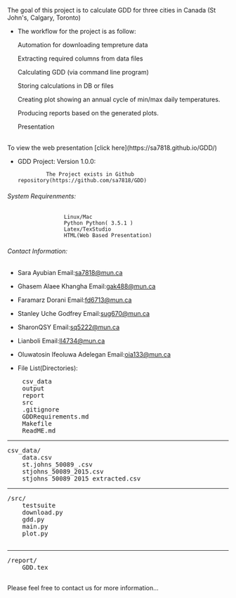 The goal of this project is to calculate GDD for three cities in Canada (St John's, Calgary, Toronto)
- The workflow for the project is as follow:

    Automation for downloading tempreture data

    Extracting required columns from data files

    Calculating GDD (via command line program)

    Storing calculations in DB or files

    Creating plot showing an annual cycle of min/max daily temperatures.

    Producing reports based on the generated plots.

    Presentation

<br>
To view the web presentation [click here](https://sa7818.github.io/GDD/)
<br>


- GDD Project:
                     Version 1.0.0:

               The Project exists in Github repository(https://github.com/sa7818/GDD)
###### System Requirenments:
                      Linux/Mac
                      Python Python( 3.5.1 )
                      Latex/TexStudio
                      HTML(Web Based Presentation)

######  Contact Information:

- Sara Ayubian                   Email:sa7818@mun.ca
- Ghasem Alaee Khangha           Email:gak488@mun.ca
- Faramarz Dorani                Email:fd6713@mun.ca
- Stanley Uche Godfrey           Email:sug670@mun.ca
- SharonQSY                      Email:sq5222@mun.ca
- Lianboli                       Email:ll4734@mun.ca
- Oluwatosin Ifeoluwa Adelegan   Email:oia133@mun.ca

- File List(Directories):

<pre>
 	csv_data 
	output
	report 
	src 
	.gitignore 	
	GDDRequirements.md 	
	Makefile 
	ReadME.md
</pre>
---------
<pre>
csv_data/ 
	data.csv 
	st.johns_50089_.csv 
	stjohns_50089_2015.csv 
	stjohns_50089_2015_extracted.csv
</pre>
-----
<pre>
/src/
 	testsuite 
	download.py 
	gdd.py 	
	main.py 
	plot.py

</pre>
------
<pre>
/report/
 	GDD.tex
 </pre>

 Please feel free to contact us for more information...
